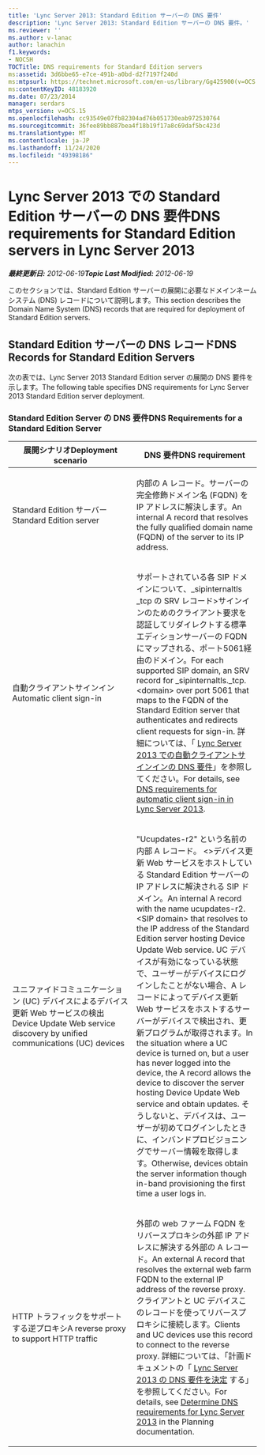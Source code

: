 ```yaml
---
title: 'Lync Server 2013: Standard Edition サーバーの DNS 要件'
description: 'Lync Server 2013: Standard Edition サーバーの DNS 要件。'
ms.reviewer: ''
ms.author: v-lanac
author: lanachin
f1.keywords:
- NOCSH
TOCTitle: DNS requirements for Standard Edition servers
ms:assetid: 3d6bbe65-e7ce-491b-a0bd-d2f7197f240d
ms:mtpsurl: https://technet.microsoft.com/en-us/library/Gg425900(v=OCS.15)
ms:contentKeyID: 48183920
ms.date: 07/23/2014
manager: serdars
mtps_version: v=OCS.15
ms.openlocfilehash: cc93549e07fb82304ad76b051730eab972530764
ms.sourcegitcommit: 36fee89bb887bea4f18b19f17a8c69daf5bc423d
ms.translationtype: MT
ms.contentlocale: ja-JP
ms.lasthandoff: 11/24/2020
ms.locfileid: "49398186"
---
```

# <a name="dns-requirements-for-standard-edition-servers-in-lync-server-2013"></a><span data-ttu-id="bd232-103">Lync Server 2013 での Standard Edition サーバーの DNS 要件</span><span class="sxs-lookup"><span data-stu-id="bd232-103">DNS requirements for Standard Edition servers in Lync Server 2013</span></span>

<div data-xmlns="http://www.w3.org/1999/xhtml">

<div class="topic" data-xmlns="http://www.w3.org/1999/xhtml" data-msxsl="urn:schemas-microsoft-com:xslt" data-cs="https://msdn.microsoft.com/">

<div data-asp="https://msdn2.microsoft.com/asp">



</div>

<div id="mainSection">

<div id="mainBody"><span data-ttu-id="bd232-104">

<span> </span></span><span class="sxs-lookup"><span data-stu-id="bd232-104">

<span> </span></span></span>

<span data-ttu-id="bd232-105">_**最終更新日:** 2012-06-19_</span><span class="sxs-lookup"><span data-stu-id="bd232-105">_**Topic Last Modified:** 2012-06-19_</span></span>

<span data-ttu-id="bd232-106">このセクションでは、Standard Edition サーバーの展開に必要なドメインネームシステム (DNS) レコードについて説明します。</span><span class="sxs-lookup"><span data-stu-id="bd232-106">This section describes the Domain Name System (DNS) records that are required for deployment of Standard Edition servers.</span></span>

<div>

## <a name="dns-records-for-standard-edition-servers"></a><span data-ttu-id="bd232-107">Standard Edition サーバーの DNS レコード</span><span class="sxs-lookup"><span data-stu-id="bd232-107">DNS Records for Standard Edition Servers</span></span>

<span data-ttu-id="bd232-108">次の表では、Lync Server 2013 Standard Edition server の展開の DNS 要件を示します。</span><span class="sxs-lookup"><span data-stu-id="bd232-108">The following table specifies DNS requirements for Lync Server 2013 Standard Edition server deployment.</span></span>

### <a name="dns-requirements-for-a-standard-edition-server"></a><span data-ttu-id="bd232-109">Standard Edition Server の DNS 要件</span><span class="sxs-lookup"><span data-stu-id="bd232-109">DNS Requirements for a Standard Edition Server</span></span>

<table>
<colgroup>
<col style="width: 50%" />
<col style="width: 50%" />
</colgroup>
<thead>
<tr class="header">
<th><span data-ttu-id="bd232-110">展開シナリオ</span><span class="sxs-lookup"><span data-stu-id="bd232-110">Deployment scenario</span></span></th>
<th><span data-ttu-id="bd232-111">DNS 要件</span><span class="sxs-lookup"><span data-stu-id="bd232-111">DNS requirement</span></span></th>
</tr>
</thead>
<tbody>
<tr class="odd">
<td><p><span data-ttu-id="bd232-112">Standard Edition サーバー</span><span class="sxs-lookup"><span data-stu-id="bd232-112">Standard Edition server</span></span></p></td>
<td><p><span data-ttu-id="bd232-113">内部の A レコード。サーバーの完全修飾ドメイン名 (FQDN) を IP アドレスに解決します。</span><span class="sxs-lookup"><span data-stu-id="bd232-113">An internal A record that resolves the fully qualified domain name (FQDN) of the server to its IP address.</span></span></p></td>
</tr>
<tr class="even">
<td><p><span data-ttu-id="bd232-114">自動クライアントサインイン</span><span class="sxs-lookup"><span data-stu-id="bd232-114">Automatic client sign-in</span></span></p></td>
<td><p><span data-ttu-id="bd232-115">サポートされている各 SIP ドメインについて、_sipinternaltls _tcp の SRV レコード&gt;サインインのためのクライアント要求を認証してリダイレクトする標準エディションサーバーの FQDN にマップされる、ポート5061経由のドメイン。</span><span class="sxs-lookup"><span data-stu-id="bd232-115">For each supported SIP domain, an SRV record for _sipinternaltls._tcp.&lt;domain&gt; over port 5061 that maps to the FQDN of the Standard Edition server that authenticates and redirects client requests for sign-in.</span></span> <span data-ttu-id="bd232-116">詳細については、「 <a href="lync-server-2013-dns-requirements-for-automatic-client-sign-in.md">Lync Server 2013 での自動クライアントサインインの DNS 要件</a>」を参照してください。</span><span class="sxs-lookup"><span data-stu-id="bd232-116">For details, see <a href="lync-server-2013-dns-requirements-for-automatic-client-sign-in.md">DNS requirements for automatic client sign-in in Lync Server 2013</a>.</span></span></p></td>
</tr>
<tr class="odd">
<td><p><span data-ttu-id="bd232-117">ユニファイドコミュニケーション (UC) デバイスによるデバイス更新 Web サービスの検出</span><span class="sxs-lookup"><span data-stu-id="bd232-117">Device Update Web service discovery by unified communications (UC) devices</span></span></p></td>
<td><p><span data-ttu-id="bd232-118">"Ucupdates-r2" という名前の内部 A レコード。 &lt;&gt;デバイス更新 Web サービスをホストしている Standard Edition サーバーの IP アドレスに解決される SIP ドメイン。</span><span class="sxs-lookup"><span data-stu-id="bd232-118">An internal A record with the name ucupdates-r2.&lt;SIP domain&gt; that resolves to the IP address of the Standard Edition server hosting Device Update Web service.</span></span> <span data-ttu-id="bd232-119">UC デバイスが有効になっている状態で、ユーザーがデバイスにログインしたことがない場合、A レコードによってデバイス更新 Web サービスをホストするサーバーがデバイスで検出され、更新プログラムが取得されます。</span><span class="sxs-lookup"><span data-stu-id="bd232-119">In the situation where a UC device is turned on, but a user has never logged into the device, the A record allows the device to discover the server hosting Device Update Web service and obtain updates.</span></span> <span data-ttu-id="bd232-120">そうしないと、デバイスは、ユーザーが初めてログインしたときに、インバンドプロビジョニングでサーバー情報を取得します。</span><span class="sxs-lookup"><span data-stu-id="bd232-120">Otherwise, devices obtain the server information though in-band provisioning the first time a user logs in.</span></span></p></td>
</tr>
<tr class="even">
<td><p><span data-ttu-id="bd232-121">HTTP トラフィックをサポートする逆プロキシ</span><span class="sxs-lookup"><span data-stu-id="bd232-121">A reverse proxy to support HTTP traffic</span></span></p></td>
<td><p><span data-ttu-id="bd232-122">外部の web ファーム FQDN をリバースプロキシの外部 IP アドレスに解決する外部の A レコード。</span><span class="sxs-lookup"><span data-stu-id="bd232-122">An external A record that resolves the external web farm FQDN to the external IP address of the reverse proxy.</span></span> <span data-ttu-id="bd232-123">クライアントと UC デバイスこのレコードを使ってリバースプロキシに接続します。</span><span class="sxs-lookup"><span data-stu-id="bd232-123">Clients and UC devices use this record to connect to the reverse proxy.</span></span> <span data-ttu-id="bd232-124">詳細については、「計画ドキュメントの「 <a href="lync-server-2013-determine-dns-requirements.md">Lync Server 2013 の DNS 要件を決定</a> する」を参照してください。</span><span class="sxs-lookup"><span data-stu-id="bd232-124">For details, see <a href="lync-server-2013-determine-dns-requirements.md">Determine DNS requirements for Lync Server 2013</a> in the Planning documentation.</span></span></p></td>
</tr>
</tbody>
</table><span data-ttu-id="bd232-125">


</div>

</div>

<span> </span>

</div>

</div>

</span><span class="sxs-lookup"><span data-stu-id="bd232-125">


</div>

</div>

<span> </span>

</div>

</div>

</span></span></div>

